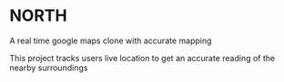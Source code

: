 # NORTH
A real time google maps clone with accurate mapping

This project tracks users live location to get an accurate reading of the nearby surroundings


